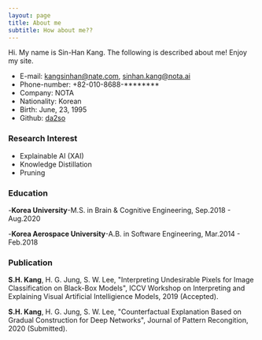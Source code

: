 ```yaml
---
layout: page
title: About me
subtitle: How about me??
---
```


Hi. My name is Sin-Han Kang. The following is described about me!
Enjoy my site.

- E-mail: kangsinhan@nate.com, sinhan.kang@nota.ai
- Phone-number: +82-010-8688-********
- Company: NOTA
- Nationality: Korean
- Birth: June, 23, 1995
- Github: [da2so](www.github.com/da2so)

### Research Interest


- Explainable AI (XAI)
- Knowledge Distillation
- Pruning


### Education 
-**Korea University**-M.S. in Brain & Cognitive Engineering,	Sep.2018 - Aug.2020

-**Korea Aerospace University**-A.B. in Software Engineering,	Mar.2014 - Feb.2018



### Publication
**S.H. Kang**, H. G. Jung, S. W. Lee, "Interpreting Undesirable Pixels for Image Classification on Black-Box Models", ICCV Workshop on Interpreting and Explaining Visual Artificial Intelligience Models, 2019 (Accepted).


**S.H. Kang**, H. G. Jung, S. W. Lee, "Counterfactual Explanation Based on Gradual Construction for Deep Networks", Journal of Pattern Recongition, 2020 (Submitted).